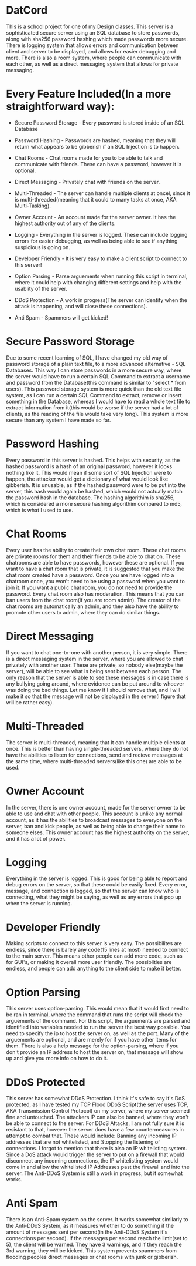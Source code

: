 # DatCord
This is a school project for one of my Design classes. This server is a sophisticated secure server using an SQL database to store passwords, along with sha256 password hashing which made passwords more secure. There is logging system that allows errors and communication between client and server to be displayed, and allows for easier debugging and more. There is also a room system, where people can communicate with each other, as well as a direct messaging system that allows for private messaging.

# Every Feature Included(In a more straightforward way):
* Secure Password Storage - Every password is stored inside of an SQL Database

* Password Hashing        - Passwords are hashed, meaning that they will return what appears to be gibberish if an SQL Injection is to happen.

* Chat Rooms              - Chat rooms made for you to be able to talk and communicate with friends. These can have a password, however it is optional.

* Direct Messaging        - Privately chat with friends on the server.

* Multi-Threaded          - The server can handle multiple clients at oncel, since it is multi-threaded(meaning that it could to many tasks at once, AKA Multi-Tasking).

* Owner Account           - An account made for the server owner. It has the highest authority out of any of the clients.

* Logging                 - Everything in the server is logged. These can include logging errors for easier debugging, as well as being able to see if anything suspicious is going on.

* Developer Friendly      - It is very easy to make a client script to connect to this server!

* Option Parsing          - Parse arguements when running this script in terminal, where it could help with changing different settings and help with the usablity of the server.

* DDoS Protection         - A work in progress(The server can identify when the attack is happening, and will close these connections).

* Anti Spam               - Spammers will get kicked!

# Secure Password Storage
Due to some recent learning of SQL, I have changed my old way of password storage of a plain text file, to a more advanced alternative - SQL Databases. This way I can store passwords in a more secure way, where the server would have to run a certain SQL Command to extract a username and password from the Database(this command is similar to "select * from users). This password storage system is more quick than the old text file system, as I can run a certain SQL Command to extract, remove or insert something in the Database, whereas I would have to read a whole text file to extract information from it(this would be worse if the server had a lot of clients, as the reading of the file would take very long). This system is more secure than any system I have made so far. 

# Password Hashing
Every password in this server is hashed. This helps with security, as the hashed password is a hash of an original password, however it looks nothing like it. This would mean if some sort of SQL Injection were to happen, the attacker would get a dictionary of what would look like gibberish. It is unusable, as if the hashed password were to be put into the server, this hash would again be hashed, which would not actually match the password hash in the database. The hashing algorithim is sha256, which is considered a more secure hashing algorithim compared to md5, which is what I used to use.

# Chat Rooms
Every user has the ability to create their own chat room. These chat rooms are private rooms for them and their friends to be able to chat on. These chatrooms are able to have passwords, however these are optional. If you want to have a chat room that is private, it is suggested that you make the chat room created have a password. Once you are have logged into a chatroom once, you won't need to be using a password when you want to join it. If you want a public chat room, you do not need to provide the password. Every chat room also has moderation. This means that you can ban users from the chat room(if you are room admin). The creator of the chat rooms are automatically an admin, and they also have the ability to promote other users to admin, where they can do similar things.

# Direct Messaging
If you want to chat one-to-one with another person, it is very simple. There is a direct messaging system in the server, where you are allowed to chat privately with another user. These are private, so nobody else(maybe the server), will be able to see what is being sent between each person. The only reason that the server is able to see these messages is in case there is any bullying going around, where evidence can be put around to whoever was doing the bad things. Let me know if I should remove that, and I will make it so that the message will not be displayed in the server(I figure that will be rather easy).

# Multi-Threaded
The server is multi-threaded, meaning that It can handle multiple clients at once. This is better than having single-threaded servers, where they do not have the abilities to listen for connections, send and recieve messages at the same time, where multi-threaded servers(like this one) are able to be used.

# Owner Account
In the server, there is one owner account, made for the server owner to be able to use and chat with other people. This account is unlike any normal account, as it has the abilities to broadcast messages to everyone on the server, ban and kick people, as well as being able to change their name to someone elses. This owner account has the highest authority on the server, and it has a lot of power.

# Logging
Everything in the server is logged. This is good for being able to report and debug errors on the server, so that these could be easily fixed. Every error, message, and connection is logged, so that the server can know who is connecting, what they might be saying, as well as any errors that pop up when the server is running.

# Developer Friendly
Making scripts to connect to this server is very easy. The possibilites are endless, since there is barely any code(15 lines at most) needed to connect to the main server. This means other people can add more code, such as for GUI's, or making it overall more user friendly. The possiblities are endless, and people can add anything to the client side to make it better.

# Option Parsing
This server uses option-parsing. This would mean that it would first need to be ran in terminal, where the command that runs the script will check the arguements of the command. For this script, the arguements are parsed and identified into variables needed to run the server the best way possible. You need to specify the ip to host the server on, as well as the port. Many of the arguements are optional, and are merely for if you have other items for them. There is also a help message for the option-parsing, where if you don't provide an IP address to host the server on, that message will show up and give you more info on how to do it.

# DDoS Protected
This server has somewhat DDoS Protection. I think it's safe to say it's DoS protected, as I have tested my TCP Flood DDoS Script(the server uses TCP, AKA Transmission Control Protocol) on my server, where my server seemed fine and untouched. The attackers IP can also be banned, where they won't be able to connect to the server. For DDoS Attacks, I am not fully sure it is resistant to that, however the server does have a few countermeasures in attempt to combat that. These would include: Banning any incoming IP addresses that are not whitelisted, and Stopping the listening of connections. I forgot to mention that there is also an IP whitelisting system. Since a DoS attack would trigger the server to put on a firewall that would disconnect any incoming connections, the IP whitelisting system would come in and allow the whitelisted IP Addresses past the firewall and into the server. The Anti-DDoS System is still a work in progress, but it somewhat works.

# Anti Spam
There is an Anti-Spam system on the server. It works somewhat similarly to the Anti-DDoS System, as it measures whether to do something if the amount of messages sent per second(in the Anti-DDoS System it's connections per second). If the messages per second reach the limit(set to 5), the client will be warned. They have 3 warnings, and if they reach the 3rd warning, they will be kicked. This system prevents spammers from flooding peoples direct messages or chat rooms with junk or gibberish.
